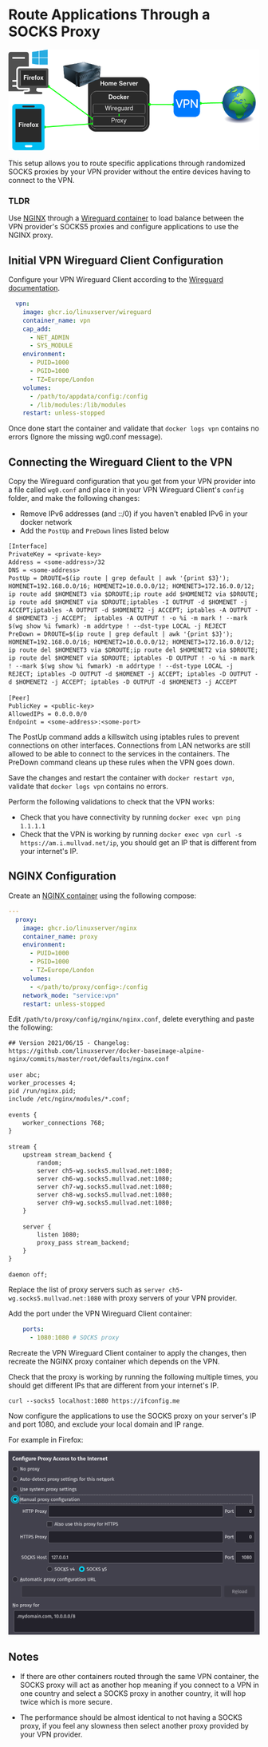 # Route Applications Through a SOCKS Proxy
![socks](images/socks.png)

This setup allows you to route specific applications through randomized SOCKS proxies by your VPN provider without the entire devices having to connect to the VPN.

### TLDR

Use [NGINX](https://github.com/linuxserver/docker-nginx) through a [Wireguard container](https://github.com/linuxserver/docker-wireguard) to load balance between the VPN provider's SOCKS5 proxies and configure applications to use the NGINX proxy.

## Initial VPN Wireguard Client Configuration

Configure your VPN Wireguard Client according to the [Wireguard documentation](https://github.com/linuxserver/docker-wireguard).

```YAML
  vpn:
    image: ghcr.io/linuxserver/wireguard
    container_name: vpn
    cap_add:
      - NET_ADMIN
      - SYS_MODULE
    environment:
      - PUID=1000
      - PGID=1000
      - TZ=Europe/London
    volumes:
      - /path/to/appdata/config:/config
      - /lib/modules:/lib/modules
    restart: unless-stopped
```

Once done start the container and validate that `docker logs vpn` contains no errors (Ignore the missing wg0.conf message).

## Connecting the Wireguard Client to the VPN

Copy the Wireguard configuration that you get from your VPN provider into a file called `wg0.conf` and place it in your VPN Wireguard Client's `config` folder, and make the following changes:

- Remove IPv6 addresses (and ::/0) if you haven't enabled IPv6 in your docker network
- Add the `PostUp` and `PreDown` lines listed below
```Nginx
[Interface]
PrivateKey = <private-key>
Address = <some-address>/32
DNS = <some-address>
PostUp = DROUTE=$(ip route | grep default | awk '{print $3}'); HOMENET=192.168.0.0/16; HOMENET2=10.0.0.0/12; HOMENET3=172.16.0.0/12; ip route add $HOMENET3 via $DROUTE;ip route add $HOMENET2 via $DROUTE; ip route add $HOMENET via $DROUTE;iptables -I OUTPUT -d $HOMENET -j ACCEPT;iptables -A OUTPUT -d $HOMENET2 -j ACCEPT; iptables -A OUTPUT -d $HOMENET3 -j ACCEPT;  iptables -A OUTPUT ! -o %i -m mark ! --mark $(wg show %i fwmark) -m addrtype ! --dst-type LOCAL -j REJECT
PreDown = DROUTE=$(ip route | grep default | awk '{print $3}'); HOMENET=192.168.0.0/16; HOMENET2=10.0.0.0/12; HOMENET3=172.16.0.0/12; ip route del $HOMENET3 via $DROUTE;ip route del $HOMENET2 via $DROUTE; ip route del $HOMENET via $DROUTE; iptables -D OUTPUT ! -o %i -m mark ! --mark $(wg show %i fwmark) -m addrtype ! --dst-type LOCAL -j REJECT; iptables -D OUTPUT -d $HOMENET -j ACCEPT; iptables -D OUTPUT -d $HOMENET2 -j ACCEPT; iptables -D OUTPUT -d $HOMENET3 -j ACCEPT

[Peer]
PublicKey = <public-key>
AllowedIPs = 0.0.0.0/0
Endpoint = <some-address>:<some-port>
```
The PostUp command adds a killswitch using iptables rules to prevent connections on other interfaces. Connections from LAN networks are still allowed to be able to connect to the services in the containers.
The PreDown command cleans up these rules when the VPN goes down.

Save the changes and restart the container with `docker restart vpn`, validate that `docker logs vpn` contains no errors.

Perform the following validations to check that the VPN works:

- Check that you have connectivity by running `docker exec vpn ping 1.1.1.1`
- Check that the VPN is working by running `docker exec vpn curl -s https://am.i.mullvad.net/ip`, you should get an IP that is different from your internet's IP.

## NGINX Configuration

Create an [NGINX container](https://github.com/linuxserver/docker-nginx) using the following compose:

```YAML
---
  proxy:
    image: ghcr.io/linuxserver/nginx
    container_name: proxy
    environment:
      - PUID=1000
      - PGID=1000
      - TZ=Europe/London
    volumes:
      - </path/to/proxy/config>:/config
    network_mode: "service:vpn"
    restart: unless-stopped

```

Edit `/path/to/proxy/config/nginx/nginx.conf`, delete everything and paste the following:

```Nginx
## Version 2021/06/15 - Changelog: https://github.com/linuxserver/docker-baseimage-alpine-nginx/commits/master/root/defaults/nginx.conf

user abc;
worker_processes 4;
pid /run/nginx.pid;
include /etc/nginx/modules/*.conf;

events {
	worker_connections 768;
}

stream {
    upstream stream_backend {
        random;
        server ch5-wg.socks5.mullvad.net:1080;
        server ch6-wg.socks5.mullvad.net:1080;
        server ch7-wg.socks5.mullvad.net:1080;
        server ch8-wg.socks5.mullvad.net:1080;
        server ch9-wg.socks5.mullvad.net:1080;
    }
    
    server {
        listen 1080;
        proxy_pass stream_backend;
    }
}

daemon off;
```

Replace the list of proxy servers such as `server ch5-wg.socks5.mullvad.net:1080` with proxy servers of your VPN provider.

Add the port under the VPN Wireguard Client container:

```YAML
    ports:
      - 1080:1080 # SOCKS proxy
```

Recreate the VPN Wireguard Client container to apply the changes, then recreate the NGINX proxy container which depends on the VPN.

Check that the proxy is working by running the following multiple times, you should get different IPs that are different from your internet's IP.

```
curl --socks5 localhost:1080 https://ifconfig.me
```

Now configure the applications to use the SOCKS proxy on your server's IP and port 1080, and exclude your local domain and IP range.

For example in Firefox:

![socks2](images/socks2.png)

## Notes

- If there are other containers routed through the same VPN container, the SOCKS proxy will act as another hop meaning if you connect to a VPN in one country and select a SOCKS proxy in another country, it will hop twice which is more secure.

- The performance should be almost identical to not having a SOCKS proxy, if you feel any slowness then select another proxy provided by your VPN provider.
